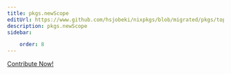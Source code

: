 ```yaml
---
title: pkgs.newScope
editUrl: https://www.github.com/hsjobeki/nixpkgs/blob/migrated/pkgs/top-level/splice.nix#L144C14
description: pkgs.newScope
sidebar:

    order: 8
---
```


<a href="https://www.github.com/hsjobeki/nixpkgs/blob/migrated/pkgs/top-level/splice.nix#L144C14">Contribute Now!</a>



